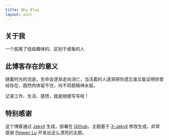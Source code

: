 ```yaml
---
title: Why Blog
layout: post
---
```


## 关于我

一个脱离了低级趣味的、区别于咸鱼的人

## 此博客存在的意义

随着时光的流逝，生命会逐渐走向消亡，当活着的人逐渐把你遗忘谁又能证明你曾经存在，既然肉体留不住，何不将那精神永留。


记录工作、生活、感悟，就是随便写写啦！

## 特别感谢

这个博客通过 [Jekyll](http://jekyllrb.com/) 生成，部署在 [Github](https://pages.github.com)，主题基于 [3-Jekyll](https://github.com/P233/3-Jekyll) 修改生成，非常感谢 [Peiwen Lu](https://github.com/P233) 开发出这么漂亮的主题。
